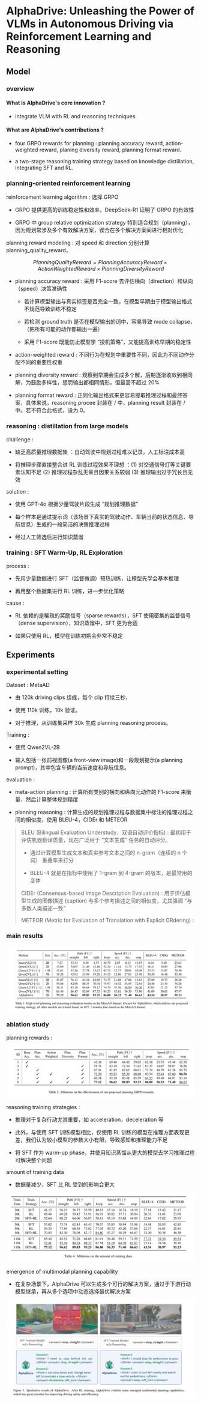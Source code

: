 # AlphaDrive: Unleashing the Power of VLMs in Autonomous  Driving via Reinforcement Learning and Reasoning





## Model 

### overview 

#### What is AlphaDrive's core innovation ?

- integrate VLM with RL and reasoning techniques

#### What are AlphaDrive's contributions ?

- four GRPO rewards for planning : planning accuracy reward, action-weighted reward, planing diversity reward, planning format reward.

- a two-stage reasoning training strategy based on knowledge distillation, integrating SFT and RL.

### planning-oriented reinforcement learning

reinforcement learning algorithm : 选择 GRPO

- GRPO 提供更高的训练稳定性和效率，DeepSeek-R1 证明了 GRPO 的有效性

- GRPO 中 group relative optimization strategy 特别适合规划（planning），因为规划常涉及多个有效解决方案，锲合在多个解决方案间进行相对优化

planning reward modeling : 对 speed 和 direction 分别计算 planning_quality_reward，

$$Planning  Quality Reward = Planning Accuracy Reward \times Action Weighted Reward \times Planning Diversity Reward$$

- planning accuracy reward : 采用 F1-score 去评估横向（direction）和纵向（speed）决策准确性
    - 若计算模型输出与真实标签是否完全一致，在模型早期由于模型输出格式不规范导致训练不稳定
 
    - 若检测 ground truth 是否在模型输出的词中，容易导致 mode collapse，（把所有可能的动作都输出一遍）
 
    - 采用 F1-score 既能防止模型学 “投机策略”，又能提高训练早期的稳定性

- action-weighted reward : 不同行为在规划中重要性不同，因此为不同动作分配不同的重要性权重

- planning diversity reward : 观察到早期会生成多个解，后期逐渐收敛到相同解，为鼓励多样性，惩罚输出都相同情形，但最高不超过 20%

- planning format reward : 正则化输出格式来更容易提取推理过程和最终答案，具体来说，reasoning procee 封装在 <think>/<think> 中，planning result 封装在 <answer>/<answer> 中。若不符合此格式，设为 0。

### reasoning : distillation from large models 

challenge :

- 缺乏高质量推理数据集 ：自动驾驶中规划过程难以记录，人工标注成本高

- 将推理步骤直接整合进 RL 训练过程效果不理想 ：(1) 对交通信号灯等关键要素认知不足 (2) 推理过程杂乱无章且因果关系较弱 (3) 推理输出过于冗长且无效

solution : 

- 使用 GPT-4o 根据少量驾驶片段生成 “规划推理数据”

- 每个样本是通过提示词（该场景下真实的驾驶动作、车辆当前的状态信息、导航信息）生成的一段简洁的决策推理过程

- 经过人工筛选后进行知识蒸馏


### training : SFT Warm-Up, RL Exploration 

process : 

- 先用少量数据进行 SFT（监督微调）预热训练，让模型先学会基本推理

- 再用整个数据集进行 RL 训练，进一步优化策略

cause : 

- RL 依赖的是稀疏的奖励信号（sparse rewards），SFT 使用密集的监督信号（dense supervision），知识蒸馏中，SFT 更为合适

- 如果只使用 RL，模型在训练初期会非常不稳定

## Experiments 

### experimental setting

Dataset : MetaAD 

- 由 120k driving clips 组成，每个 clip 持续三秒，

- 使用 110k 训练，10k 验证。

- 对于推理，从训练集采样 30k 生成 planning reasoning process。

Training : 

- 使用 Qwen2VL-2B

- 输入包括一张前视图像(a front-view image)和一段规划提示(a planning prompt)，其中包含车辆的当前速度和导航信息。

evaluation : 

- meta-action planning : 计算所有类别的横向和纵向元动作的 F1-score 来衡量，然后计算整体规划精度

- planning reasoning : 计算生成的规划推理过程与数据集中标注的推理过程之间的相似度，使用 BLEU-4，CIDEr 和 METEOR  

> BLEU (Bilingual Evaluation Understudy，双语自动评价指标) : 最初用于评估机器翻译质量，现在广泛用于 “文本生成” 任务的自动评分。
>
>    - 通过计算模型生成文本和真实参考文本之间的 n-gram（连续的 n 个词） 重叠率来打分
>
>    - BLEU-4 就是在指标中使用了 1-gram 到 4-gram 的版本，是最常用的变体 
>
> CIDEr (Consensus-based Image Description Evaluation) : 用于评估模型生成的图像描述 (caption) 与多个参考描述之间的相似度，尤其强调 “与多数人类描述一致” 
>    
> METEOR (Metric for Evaluation of Translation with Explicit ORdering) :

### main results
 
![AlphaDrive_planning_performance](./pictures/AlphaDrive_planning_performance.png)

### ablation study

planning rewards :

![AlphaDrive_planning_ablation](./pictures/AlphaDrive_planning_ablation.png)

reasoning training strategies :

- 推理对于复杂行动尤其重要，如 acceleration，deceleration 等

- 此外，与使用 SFT 训练模型相比，仅使用 RL 训练的模型在推理方面表现更差，我们认为较小模型的参数大小有限，导致感知和推理能力不足

- 将 SFT 作为 warm-up phase，并使用知识蒸馏从更大的模型去学习推理过程可解决整个问题

amount of training data

- 数据量减少，SFT 比 RL 受到的影响会更大

![AlphaDrive_data_amount_ablation](./pictures/AlphaDrive_data_amount_ablation.png)

emergence of multimodal planning capability

- 在复杂场景下，AlphaDrive 可以生成多个可行的解决方案，通过于下游行动模型继承，再从多个选项中动态选择最优解决方案

![AlphaDrive_emergence](./pictures/AlphaDrive_emergence.png)



